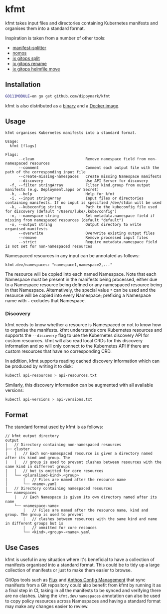 # kfmt

kfmt takes input files and directories containing Kubernetes manifests and organises them into a
standard format.

Inspiration is taken from a number of other tools:

- [manifest-splitter](https://github.com/munnerz/manifest-splitter)
- [nomos](https://cloud.google.com/anthos-config-management/docs/how-to/nomos-command)
- [jx gitops split](https://github.com/jenkins-x/jx-gitops/blob/master/docs/cmd/jx-gitops_split.md)
- [jx gitops
  rename](https://github.com/jenkins-x/jx-gitops/blob/master/docs/cmd/jx-gitops_rename.md)
- [jx gitops helmfile
  move](https://github.com/jenkins-x/jx-gitops/blob/master/docs/cmd/jx-gitops_helmfile_move.md)

## Installation

```sh
GO111MODULE=on go get github.com/dippynark/kfmt
```

kfmt is also distributed as a [binary](https://github.com/dippynark/kfmt/releases) and a [Docker
image](https://hub.docker.com/repository/docker/dippynark/kfmt).

## Usage

```text
kfmt organises Kubernetes manifests into a standard format.

Usage:
  kfmt [flags]

Flags:
      --clean                       Remove namespace field from non-namespaced resources
      --comment                     Comment each output file with the path of the corresponding input file
      --create-missing-namespaces   Create missing Namespace manifests
      --discovery                   Use API Server for discovery
  -f, --filter stringArray          Filter kind.group from output manifests (e.g. Deployment.apps or Secret)
  -h, --help                        Help for kfmt
  -i, --input stringArray           Input files or directories containing manifests. If no input is specified /dev/stdin will be used
  -k, --kubeconfig string           Path to the kubeconfig file used for discovery (default "/Users/luke/.kube/config")
  -n, --namespace string            Set metadata.namespace field if missing from namespaced resources (default "default")
  -o, --output string               Output directory to write organised manifests
      --overwrite                   Overwrite existing output files
      --remove                      Remove processed input files
      --strict                      Require metadata.namespace field is not set for non-namespaced resources
```

Namespaced resources in any input can be annotated as follows:

```
kfmt.dev/namespaces: "namespace1,namespace2,..."
```

The resource will be copied into each named Namespace. Note that each Namespace must be present in
the manifests being processed, either due to a Namespace resource being defined or any namespaced
resource being in that Namespace. Alternatively, the special value `*` can be used and the resource
will be copied into every Namespace; prefixing a Namespace name with `-` excludes that Namespace.

### Discovery

kfmt needs to know whether a resource is Namespaced or not to know how to organise the manifests.
kfmt understands core Kubernetes resources and supports the `--discovery` flag to use the Kubernetes
discovery API for custom resources. kfmt will also read local CRDs for this discovery information
and so will only connect to the Kubernetes API if there are custom resources that have no
corresponding CRD.

In addition, kfmt supports reading cached discovery information which can be produced by writing it
to disk:

```sh
kubectl api-resources > api-resources.txt
```

Similarly, this discovery information can be augmented with all available versions:

```sh
kubectl api-versions > api-versions.txt
```

## Format

The standard format used by kfmt is as follows:

```text
// kfmt output directory
output
|   // Directory containing non-namespaced resources
├── cluster
|   |   // Each non-namespaced resource is given a directory named after its kind and group. The
|   |   // group is used to prevent clashes between resources with the same kind in different groups
|   |   // but is omitted for core resources
│   └── <pluralised-kind>.<group>
|       |   // Files are named after the resource name
│       └── <name>.yaml
|   // Directory containing namespaced resources
└── namespaces
    |   // Each Namespace is given its own directory named after its name
    └── <namespace-name>
        |   // Files are named after the resource name, kind and group. The group is used to prevent
        |   // clashes between resources with the same kind and name in different groups but is
        |   // ommitted for core resouces
        └── <kind>.<group>-<name>.yaml
```

## Use Cases

kfmt is useful in any situation where it's beneficial to have a collection of manifests organised
into a standard format. This could be to tidy up a large collection of manifests or just to make
them easier to browse.

GitOps tools such as [Flux](https://github.com/fluxcd/flux2) and [Anthos Config
Management](https://cloud.google.com/anthos/config-management) that sync manifests from a Git
repository could also benefit from kfmt by running it as a final step in CI, taking in all the
manifests to be synced and verifying there are no clashes. Using the `kfmt.dev/namespaces`
annotation can also be used to copy policy resources across Namespaces and having a standard format
may make any changes easier to review.
